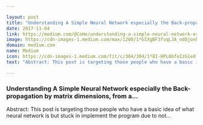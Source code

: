 ```yaml
---

layout: post
title: "Understanding A Simple Neural Network especially the Back-propagation by matrix dimensions, from a…"
date: 2017-11-04
link: https://medium.com/@CoHe/understanding-a-simple-neural-network-especially-the-back-propagation-by-matrix-dimensions-from-a-9d47c1419fa8?source=rss------machine_learning-5
image: https://cdn-images-1.medium.com/max/1200/1*GIXgNF3fvqLJA_nd8jonEQ.png
domain: medium.com
name: Medium
icon: https://cdn-images-1.medium.com/fit/c/304/304/1*8I-HPL0bfoIzGied-dzOvA.png
text: "Abstract: This post is targeting those people who have a basic idea of what neural network is but stuck in implement the program due to not…"

---
```


### Understanding A Simple Neural Network especially the Back-propagation by matrix dimensions, from a…

Abstract: This post is targeting those people who have a basic idea of what neural network is but stuck in implement the program due to not…